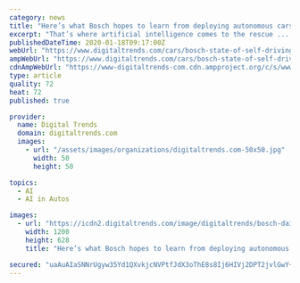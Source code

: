 ```yaml
---
category: news
title: "Here’s what Bosch hopes to learn from deploying autonomous cars in San Jose"
excerpt: "That’s where artificial intelligence comes to the rescue ... and you could hail a lounge-like driverless cab to go pick it up."
publishedDateTime: 2020-01-18T09:17:00Z
webUrl: "https://www.digitaltrends.com/cars/bosch-state-of-self-driving-cars-2020/"
ampWebUrl: "https://www.digitaltrends.com/cars/bosch-state-of-self-driving-cars-2020/?amp"
cdnAmpWebUrl: "https://www-digitaltrends-com.cdn.ampproject.org/c/s/www.digitaltrends.com/cars/bosch-state-of-self-driving-cars-2020/?amp"
type: article
quality: 72
heat: 72
published: true

provider:
  name: Digital Trends
  domain: digitaltrends.com
  images:
    - url: "/assets/images/organizations/digitaltrends.com-50x50.jpg"
      width: 50
      height: 50

topics:
  - AI
  - AI in Autos

images:
  - url: "https://icdn2.digitaltrends.com/image/digitaltrends/bosch-daimler-autonomous-s-class-1-2-1200x630-c-ar1.91.jpg"
    width: 1200
    height: 628
    title: "Here’s what Bosch hopes to learn from deploying autonomous cars in San Jose"

secured: "uaAuAIaSNNrUgyw35Yd1QXvkjcNVPtfJdX3oThE8s8Ij6HIVj2DPT2jvlGwY+ixxDUBdvZa9MYmhIWwdPxFRoiFlrPJf/spb2FiUl4pfhDlHIOspPDiXAr+EX70W+y0qbdJhQ4DrjSyrM4fBe7wTt9aMs6J8i8FZXFNTHSgKKG9oAQ+BdOeQaNjyxH6+AIncO28+iVG/IsVvokqWk0Ar2FjTcTwRCYNFc92qqBwmIIV1RD+HQq5Xp3IjOuZ6zHu1RDOq80iRG0o+KPURJCSioedRNZnuR6+HX9uRaonUemboUkvCKrjPqptZYGA4ETEc;UrUVAq4PweD44owyp357Hg=="
---
```


